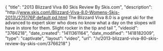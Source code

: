 {
    "title": "2013 Blizzard Viva 80 Skis Review By Skis.com",
    "description": "http:\/\/www.skis.com\/Blizzard-Viva-8.0-Womens-Skis-2013\/275176P,default,pd.html  The Blizzard Viva 8.0 is a great ski for the advanced to expert skier who does no know what a day on the slopes will have in store for them. Slight rocker in the tip and tail ",
    "videoid": "3766218",
    "date_created": "1411361164",
    "date_modified": "1418182009",
    "type": "captivate",
    "layout": "video",
    "url": "\/v\/2013-blizzard-viva-80-skis-review-by-skis-com\/3766218"
}